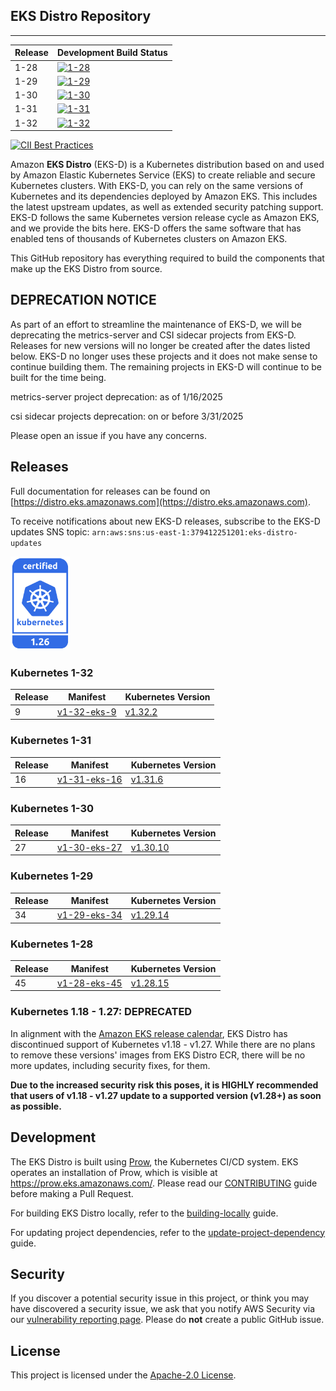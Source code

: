 ## EKS Distro Repository
---

| Release | Development Build Status                                                                                                                  |
|---------|-------------------------------------------------------------------------------------------------------------------------------------------|
| 1-28    | [![1-28](https://prow.eks.amazonaws.com/badge.svg?jobs=build-1-28-postsubmit)](https://prow.eks.amazonaws.com/?job=build-1-28-postsubmit) |
| 1-29    | [![1-29](https://prow.eks.amazonaws.com/badge.svg?jobs=build-1-29-postsubmit)](https://prow.eks.amazonaws.com/?job=build-1-29-postsubmit) |
| 1-30    | [![1-30](https://prow.eks.amazonaws.com/badge.svg?jobs=build-1-30-postsubmit)](https://prow.eks.amazonaws.com/?job=build-1-30-postsubmit) |
| 1-31    | [![1-31](https://prow.eks.amazonaws.com/badge.svg?jobs=build-1-31-postsubmit)](https://prow.eks.amazonaws.com/?job=build-1-31-postsubmit) |
| 1-32    | [![1-32](https://prow.eks.amazonaws.com/badge.svg?jobs=build-1-32-postsubmit)](https://prow.eks.amazonaws.com/?job=build-1-32-postsubmit) |

[![CII Best Practices](https://bestpractices.coreinfrastructure.org/projects/6111/badge)](https://bestpractices.coreinfrastructure.org/projects/6111)

Amazon **EKS Distro** (EKS-D) is a Kubernetes distribution based on and used by
Amazon Elastic Kubernetes Service (EKS) to create reliable and secure Kubernetes
clusters. With EKS-D, you can rely on the same versions of Kubernetes and its
dependencies deployed by Amazon EKS. This includes the latest upstream updates,
as well as extended security patching support. EKS-D follows the same Kubernetes
version release cycle as Amazon EKS, and we provide the bits here. EKS-D offers
the same software that has enabled tens of thousands of Kubernetes clusters on
Amazon EKS.

This GitHub repository has everything required to build the components that make
up the EKS Distro from source.

## DEPRECATION NOTICE
As part of an effort to streamline the maintenance of EKS-D, we will be deprecating the metrics-server and CSI sidecar projects from EKS-D. Releases for new versions will no longer be created after the dates listed below. EKS-D no longer uses these projects and it does not make sense to continue building them. The remaining projects in EKS-D will continue to be built for the time being. 

metrics-server project deprecation: as of 1/16/2025

csi sidecar projects deprecation: on or before 3/31/2025

Please open an issue if you have any concerns.

## Releases

Full documentation for releases can be found on [https://distro.eks.amazonaws.com](https://distro.eks.amazonaws.com).

To receive notifications about new EKS-D releases, subscribe to the EKS-D updates SNS topic:
`arn:aws:sns:us-east-1:379412251201:eks-distro-updates`

[<img src="docs/contents/certified-kubernetes-1.26-color.svg" height=150>](https://github.com/cncf/k8s-conformance/pull/2507)
<!--
Source: https://github.com/cncf/artwork/tree/master/projects/kubernetes/certified-kubernetes
-->
### Kubernetes 1-32

| Release | Manifest | Kubernetes Version |
| -- | --- | --- |
| 9 | [v1-32-eks-9](https://distro.eks.amazonaws.com/kubernetes-1-32/kubernetes-1-32-eks-9.yaml) | [v1.32.2](https://github.com/kubernetes/kubernetes/release/tag/v1.32.2) |

### Kubernetes 1-31

| Release | Manifest | Kubernetes Version |
| -- | --- | --- |
| 16 | [v1-31-eks-16](https://distro.eks.amazonaws.com/kubernetes-1-31/kubernetes-1-31-eks-16.yaml) | [v1.31.6](https://github.com/kubernetes/kubernetes/release/tag/v1.31.6) |

### Kubernetes 1-30

| Release | Manifest | Kubernetes Version |
| -- | --- | --- |
| 27 | [v1-30-eks-27](https://distro.eks.amazonaws.com/kubernetes-1-30/kubernetes-1-30-eks-27.yaml) | [v1.30.10](https://github.com/kubernetes/kubernetes/release/tag/v1.30.10) |

### Kubernetes 1-29

| Release | Manifest | Kubernetes Version |
| -- | --- | --- |
| 34 | [v1-29-eks-34](https://distro.eks.amazonaws.com/kubernetes-1-29/kubernetes-1-29-eks-34.yaml) | [v1.29.14](https://github.com/kubernetes/kubernetes/release/tag/v1.29.14) |

### Kubernetes 1-28

| Release | Manifest | Kubernetes Version |
| -- | --- | --- |
| 45 | [v1-28-eks-45](https://distro.eks.amazonaws.com/kubernetes-1-28/kubernetes-1-28-eks-45.yaml) | [v1.28.15](https://github.com/kubernetes/kubernetes/release/tag/v1.28.15) |

### Kubernetes 1.18 - 1.27: DEPRECATED

In alignment with the [Amazon EKS release calendar](https://docs.aws.amazon.com/eks/latest/userguide/kubernetes-versions.html#kubernetes-release-calendar),
EKS Distro has discontinued support of Kubernetes v1.18 - v1.27. While there are
no plans to remove these versions' images from EKS Distro ECR, there will be no
more updates, including security fixes, for them.

**Due to the increased security risk this poses, it is HIGHLY recommended that
users of v1.18 - v1.27 update to a supported version (v1.28+) as soon as
possible.**

## Development

The EKS Distro is built using
[Prow](https://github.com/kubernetes/test-infra/tree/master/prow), the
Kubernetes CI/CD system. EKS operates an installation of Prow, which is visible
at https://prow.eks.amazonaws.com/. Please read our
[CONTRIBUTING](CONTRIBUTING.md) guide before making a Pull Request.

For building EKS Distro locally, refer to the
[building-locally](docs/development/building-locally.md) guide.

For updating project dependencies, refer to the
[update-project-dependency](docs/development/update-project-dependency.md) guide.

## Security

If you discover a potential security issue in this project, or think you may
have discovered a security issue, we ask that you notify AWS Security via our
[vulnerability reporting page](http://aws.amazon.com/security/vulnerability-reporting/).
Please do **not** create a public GitHub issue.

## License

This project is licensed under the [Apache-2.0 License](LICENSE).
